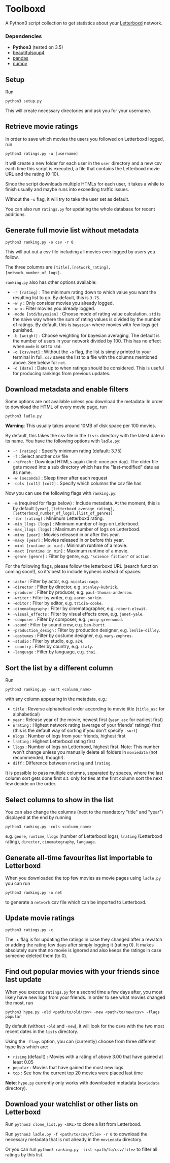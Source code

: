 # Toolboxd

A Python3 script collection to get statistics about your [Letterboxd](https://letterboxd.com/) network.


### Dependencies
- **Python3** (tested on 3.5)
- [beautifulsoup4](https://www.crummy.com/software/BeautifulSoup/bs4/doc/)
- [pandas](https://pandas.pydata.org/pandas-docs/stable/index.html)
- [numpy](https://docs.scipy.org/doc/numpy-1.10.4/user/install.html)


## Setup

Run
```
python3 setup.py
```
This will create necessary directories and ask you for your username.


## Retrieve movie ratings

In order to save which movies the users you followed on Letterboxd logged, run
```
python3 ratings.py -u [username]
```
It will create a new folder for each user in the `user` directory and a new csv each time this script is executed, a file that contains the Letterboxd movie URL and the rating (0-10).

Since the script downloads multiple HTMLs for each user, it takes a while to finish usually and maybe runs into exceeding traffic issues.

Without the `-u` flag, it will try to take the user set as default.

You can also run `ratings.py` for updating the whole database for recent additions.


## Generate full movie list without metadata

```
python3 ranking.py -o csv -r 0
```
This will put out a csv file including all movies ever logged by users you follow.

The three columns are `[title],[network_rating],[network_number_of_logs]`.

`ranking.py` also has other options available:
- `-r [rating]` : The minimum rating down to which value you want the resulting list to go. By default, this is `3.75`.
- `-w y` : Only consider movies you already logged.
- `-w n` : Filter movies you already logged.
- `-mode [std/bayesian]` : Choose mode of rating value calculation. `std` is the naive way where the sum of rating values is divided by the number of ratings. By default, this is `bayesian` where movies with few logs get punished.
- `-b [weight]` : Choose weighting for bayesian averaging. The default is the number of users in your network divided by 100. This has no effect when `mode` is set to `std`.
- `-o [csv/net]` : Without the `-o` flag, the list is simply printed to your terminal in full. `csv` saves the list to a file with the columns mentioned above. See below for `net`.
- `-d [date]` : Date up to when ratings should be considered. This is useful for producing rankings from previous updates.


## Download metadata and enable filters

Some options are not available unless you download the metadata: In order to download the HTML of every movie page, run
```
python3 ladle.py
```
**Warning**: This usually takes around 10MB of disk space per 100 movies.

By default, this takes the csv file in the `lists` directory with the latest date in its name. You have the following options with `ladle.py`:
- `-r [rating]` : Specify minimum rating (default: 3.75)
- `-f` : Select another csv file
- `-refresh` : Download HTMLs again (limit: once per day). The older file gets moved into a sub directory which has the "last-modified" date as its name.
- `-w [seconds]` : Sleep timer after each request
- `-cols [col1] [col2]` : Specify which columns the csv file has

Now you can use the following flags with `ranking.py`:
- `-m` (required for flags below) : Include metadata. At the moment, this is by default `[year],[letterboxd_average_rating],[letterboxd_number_of_logs],[list_of_genres]`
- `-lbr [rating]` : Minimum Letterboxd rating.
- `-min_llogs [logs]` : Minimum number of logs on Letterboxd.
- `-max_llogs [logs]` : Maximum number of logs on Letterboxd.
- `-miny [year]` : Movies released in or after this year.
- `-maxy [year]` : Movies released in or before this year.
- `-mint [runtime in min]` : Minimum runtime of a movie.
- `-maxt [runtime in min]` : Maximum runtime of a movie.
- `-genre [genre]` : Filter by genre, e.g. `"science fiction"` or `action`.

For the following flags, please follow the letterboxd URL (search function coming soon!), so it's best to include hyphens instead of spaces:
- `-actor` : Filter by actor, e.g. `nicolas-cage`.
- `-director` : Filter by director, e.g. `stanley-kubrick`.
- `-producer` : Filter by producer, e.g. `paul-thomas-anderson`.
- `-writer` : Filter by writer, e.g. `aaron-sorkin`.
- `-editor` : Filter by editor, e.g. `tricia-cooke`.
- `-cinematography` : Filter by cinematographer, e.g. `robert-elswit`.
- `-visual_effects` : Filter by visual effects crew, e.g. `janet-yale`.
- `-composer` : Filter by composer, e.g. `jonny-greenwood`.
- `-sound` : Filter by sound crew, e.g. `ben-burtt`.
- `-production_design` : Filter by production designer, e.g. `leslie-dilley`.
- `-costumes` : Filter by costume designer, e.g. `mary-zophres`.
- `-studio` : Filter by studio, e.g. `a24`.
- `-country` : Filter by country, e.g. `italy`.
- `-language` : Filter by language, e.g. `thai`.


## Sort the list by a different column

Run
```
python3 ranking.py -sort <column_name>
```
with any column appearing in the metadata, e.g.:
- `title` : Reverse alphabetical order according to movie title (`title_asc` for alphabetical)
- `year` : Release year of the movie, newest first (`year_asc` for earliest first)
- `nrating` : Highest network rating (average of your friends' ratings) first (this is the default way of sorting if you don't specify `-sort`)
- `nlogs` : Number of logs from your friends, highest first
- `lrating` : Highest Letterboxd rating first
- `llogs` : Number of logs on Letterboxd, highest first. Note: This number won't change unless you manually delete all folders in `moviedata` (not recommended, though!).
- `diff` : Difference between `nrating` and `lrating`.

It is possible to pass multiple columns, separated by spaces, where the last column sort gets done first s.t. only for ties at the first column sort the next few decide on the order.


## Select columns to show in the list

You can also change the columns (next to the mandatory "title" and "year") displayed at the end by running
```
python3 ranking.py -cols <column_name>
```
e.g. `genre`, `runtime`, `llogs` (number of Letterboxd logs), `lrating` (Letterboxd rating), `director`, `cinematography`, `language`.


## Generate all-time favourites list importable to Letterboxd

When you downloaded the top few movies as movie pages using `ladle.py` you can run
```
python3 ranking.py -o net
```
to generate a `network` csv file which can be imported to Letterboxd.


## Update movie ratings

```
python3 ratings.py -c
```
The `-c` flag is for updating the ratings in case they changed after a rewatch or adding the rating few days after simply logging it (rating 0). It makes absolutely sure that no movie is ignored and also keeps the ratings in case someone deleted them (to 0).


## Find out popular movies with your friends since last update

When you execute `ratings.py` for a second time a few days after, you most likely have new logs from your friends. In order to see what movies changed the most, run
```
python3 hype.py -old <path/to/old/csv> -new <path/to/new/csv> -flags popular
```
By default (without `-old` and `-new`), it will look for the csvs with the two most recent dates in the `lists` directory.

Using the `-flags` option, you can (currently) choose from three different hype lists which are:
- `rising` (default) : Movies with a rating of above 3.00 that have gained at least 0.05
- `popular` : Movies that have gained the most new logs
- `top` : See how the current top 20 movies were placed last time

**Note**: `hype.py` currently only works with downloaded metadata (`moviedata` directory).


## Download your watchlist or other lists on Letterboxd

Run `python3 clone_list.py <URL>` to clone a list from Letterboxd.

Run `python3 ladle.py -f <path/to/csv/file> -r 0` to download the necessary metadata that is not already in the `moviedata` directory.

Or you can run `python3 ranking.py -list <path/to/csv/file>` to filter all ratings by this list.